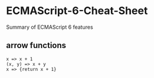 # ECMAScript-6-Cheat-Sheet
Summary of ECMAScript 6 features

## arrow functions

    x => x + 1
    (x, y) => x + y
    x => {return x + 1}
